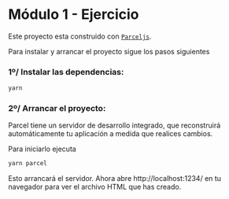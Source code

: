 # Módulo 1 - Ejercicio

Este proyecto esta construido con [`Parceljs`](https://parceljs.org/getting-started/webapp/).

Para instalar y arrancar el proyecto sigue los pasos siguientes

### 1º/ Instalar las dependencias:

```sh
yarn
```

### 2º/ Arrancar el proyecto:

Parcel tiene un servidor de desarrollo integrado, que reconstruirá automáticamente tu aplicación a medida que realices cambios.

Para iniciarlo ejecuta

```sh
yarn parcel
```

Esto arrancará el servidor. Ahora abre http://localhost:1234/ en tu navegador para ver el archivo HTML que has creado.
